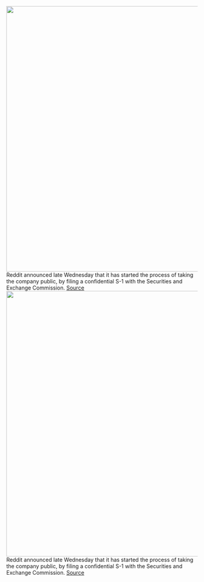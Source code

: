 <img src='https://cdn.vox-cdn.com/thumbor/Xh88QXJ1Uy9y-xNnLbRnguMk6GQ=/0x0:2040x1360/1200x800/filters:focal(857x517:1183x843)/cdn.vox-cdn.com/uploads/chorus_image/image/70279872/acastro_180413_1777_reddit_0001.0.jpg' width='700px' /><br/>
Reddit announced late Wednesday that it has started the process of taking the company public, by filing a confidential S-1 with the Securities and Exchange Commission.
<a href='https://www.theverge.com/2021/12/15/22838901/reddit-going-public-sec-s-1-filing-confidential'> Source <a/><img src='https://cdn.vox-cdn.com/thumbor/Xh88QXJ1Uy9y-xNnLbRnguMk6GQ=/0x0:2040x1360/1200x800/filters:focal(857x517:1183x843)/cdn.vox-cdn.com/uploads/chorus_image/image/70279872/acastro_180413_1777_reddit_0001.0.jpg' width='700px' /><br/>
Reddit announced late Wednesday that it has started the process of taking the company public, by filing a confidential S-1 with the Securities and Exchange Commission.
<a href='https://www.theverge.com/2021/12/15/22838901/reddit-going-public-sec-s-1-filing-confidential'> Source <a/>